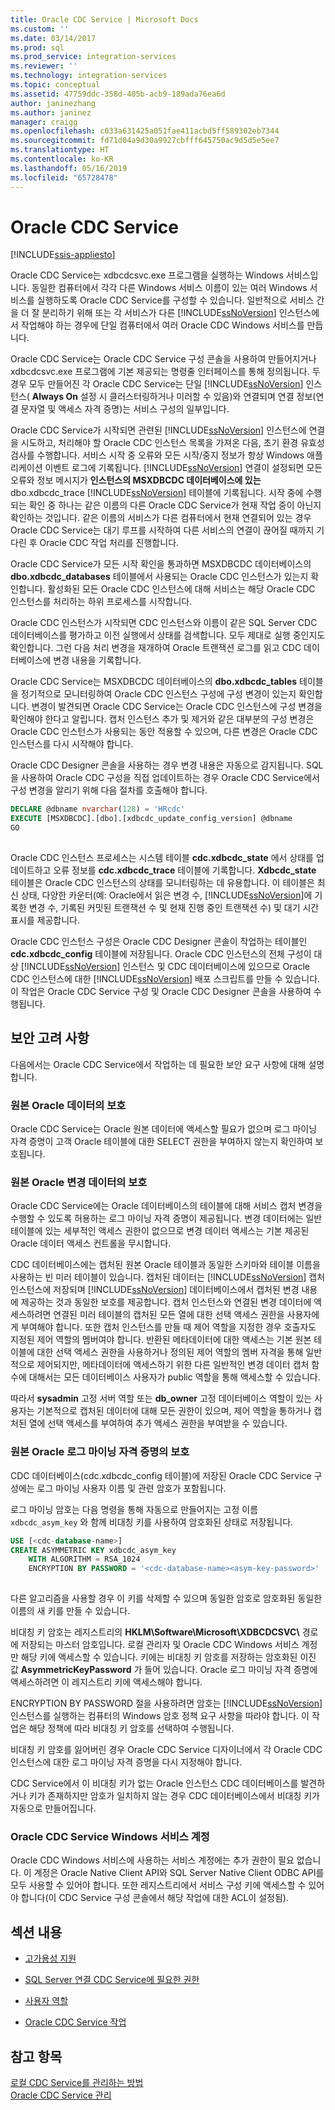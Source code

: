 ```yaml
---
title: Oracle CDC Service | Microsoft Docs
ms.custom: ''
ms.date: 03/14/2017
ms.prod: sql
ms.prod_service: integration-services
ms.reviewer: ''
ms.technology: integration-services
ms.topic: conceptual
ms.assetid: 47759ddc-358d-405b-acb9-189ada76ea6d
author: janinezhang
ms.author: janinez
manager: craigg
ms.openlocfilehash: c033a631425a051fae411acbd5ff589302eb7344
ms.sourcegitcommit: fd71d04a9d30a9927cbfff645750ac9d5d5e5ee7
ms.translationtype: HT
ms.contentlocale: ko-KR
ms.lasthandoff: 05/16/2019
ms.locfileid: "65728478"
---
```

# <a name="the-oracle-cdc-service"></a>Oracle CDC Service

[!INCLUDE[ssis-appliesto](../../includes/ssis-appliesto-ssvrpluslinux-asdb-asdw-xxx.md)]


  Oracle CDC Service는 xdbcdcsvc.exe 프로그램을 실행하는 Windows 서비스입니다. 동일한 컴퓨터에서 각각 다른 Windows 서비스 이름이 있는 여러 Windows 서비스를 실행하도록 Oracle CDC Service를 구성할 수 있습니다. 일반적으로 서비스 간을 더 잘 분리하기 위해 또는 각 서비스가 다른 [!INCLUDE[ssNoVersion](../../includes/ssnoversion-md.md)] 인스턴스에서 작업해야 하는 경우에 단일 컴퓨터에서 여러 Oracle CDC Windows 서비스를 만듭니다.  
  
 Oracle CDC Service는 Oracle CDC Service 구성 콘솔을 사용하여 만들어지거나 xdbcdcsvc.exe 프로그램에 기본 제공되는 명령줄 인터페이스를 통해 정의됩니다. 두 경우 모두 만들어진 각 Oracle CDC Service는 단일 [!INCLUDE[ssNoVersion](../../includes/ssnoversion-md.md)] 인스턴스( **Always On** 설정 시 클러스터링하거나 미러할 수 있음)와 연결되며 연결 정보(연결 문자열 및 액세스 자격 증명)는 서비스 구성의 일부입니다.  
  
 Oracle CDC Service가 시작되면 관련된 [!INCLUDE[ssNoVersion](../../includes/ssnoversion-md.md)] 인스턴스에 연결을 시도하고, 처리해야 할 Oracle CDC 인스턴스 목록을 가져온 다음, 초기 환경 유효성 검사를 수행합니다. 서비스 시작 중 오류와 모든 시작/중지 정보가 항상 Windows 애플리케이션 이벤트 로그에 기록됩니다. [!INCLUDE[ssNoVersion](../../includes/ssnoversion-md.md)] 연결이 설정되면 모든 오류와 정보 메시지가 **인스턴스의 MSXDBCDC 데이터베이스에 있는** dbo.xdbcdc_trace [!INCLUDE[ssNoVersion](../../includes/ssnoversion-md.md)] 테이블에 기록됩니다. 시작 중에 수행되는 확인 중 하나는 같은 이름의 다른 Oracle CDC Service가 현재 작업 중이 아닌지 확인하는 것입니다. 같은 이름의 서비스가 다른 컴퓨터에서 현재 연결되어 있는 경우 Oracle CDC Service는 대기 루프를 시작하여 다른 서비스의 연결이 끊어질 때까지 기다린 후 Oracle CDC 작업 처리를 진행합니다.  
  
 Oracle CDC Service가 모든 시작 확인을 통과하면 MSXDBCDC 데이터베이스의 **dbo.xdbcdc_databases** 테이블에서 사용되는 Oracle CDC 인스턴스가 있는지 확인합니다. 활성화된 모든 Oracle CDC 인스턴스에 대해 서비스는 해당 Oracle CDC 인스턴스를 처리하는 하위 프로세스를 시작합니다.  
  
 Oracle CDC 인스턴스가 시작되면 CDC 인스턴스와 이름이 같은 SQL Server CDC 데이터베이스를 평가하고 이전 실행에서 상태를 검색합니다. 모두 제대로 실행 중인지도 확인합니다. 그런 다음 처리 변경을 재개하여 Oracle 트랜잭션 로그를 읽고 CDC 데이터베이스에 변경 내용을 기록합니다.  
  
 Oracle CDC Service는 MSXDBCDC 데이터베이스의 **dbo.xdbcdc_tables** 테이블을 정기적으로 모니터링하여 Oracle CDC 인스턴스 구성에 구성 변경이 있는지 확인합니다. 변경이 발견되면 Oracle CDC Service는 Oracle CDC 인스턴스에 구성 변경을 확인해야 한다고 알립니다. 캡처 인스턴스 추가 및 제거와 같은 대부분의 구성 변경은 Oracle CDC 인스턴스가 사용되는 동안 적용할 수 있으며, 다른 변경은 Oracle CDC 인스턴스를 다시 시작해야 합니다.  
  
 Oracle CDC Designer 콘솔을 사용하는 경우 변경 내용은 자동으로 감지됩니다. SQL을 사용하여 Oracle CDC 구성을 직접 업데이트하는 경우 Oracle CDC Service에서 구성 변경을 알리기 위해 다음 절차를 호출해야 합니다.  
  
```sql
DECLARE @dbname nvarchar(128) = 'HRcdc'  
EXECUTE [MSXDBCDC].[dbo].[xdbcdc_update_config_version] @dbname  
GO  
  
```  
  
 Oracle CDC 인스턴스 프로세스는 시스템 테이블 **cdc.xdbcdc_state** 에서 상태를 업데이트하고 오류 정보를 **cdc.xdbcdc_trace** 테이블에 기록합니다. **Xdbcdc_state** 테이블은 Oracle CDC 인스턴스의 상태를 모니터링하는 데 유용합니다. 이 테이블은 최신 상태, 다양한 카운터(예: Oracle에서 읽은 변경 수, [!INCLUDE[ssNoVersion](../../includes/ssnoversion-md.md)]에 기록한 변경 수, 기록된 커밋된 트랜잭션 수 및 현재 진행 중인 트랜잭션 수) 및 대기 시간 표시를 제공합니다.  
  
 Oracle CDC 인스턴스 구성은 Oracle CDC Designer 콘솔이 작업하는 테이블인 **cdc.xdbcdc_config** 테이블에 저장됩니다. Oracle CDC 인스턴스의 전체 구성이 대상 [!INCLUDE[ssNoVersion](../../includes/ssnoversion-md.md)] 인스턴스 및 CDC 데이터베이스에 있으므로 Oracle CDC 인스턴스에 대한 [!INCLUDE[ssNoVersion](../../includes/ssnoversion-md.md)] 배포 스크립트를 만들 수 있습니다. 이 작업은 Oracle CDC Service 구성 및 Oracle CDC Designer 콘솔을 사용하여 수행됩니다.  
  
## <a name="security-considerations"></a>보안 고려 사항  
 다음에서는 Oracle CDC Service에서 작업하는 데 필요한 보안 요구 사항에 대해 설명합니다.  
  
### <a name="protection-of-source-oracle-data"></a>원본 Oracle 데이터의 보호  
 Oracle CDC Service는 Oracle 원본 데이터에 액세스할 필요가 없으며 로그 마이닝 자격 증명이 고객 Oracle 테이블에 대한 SELECT 권한을 부여하지 않는지 확인하여 보호됩니다.  
  
### <a name="protection-of-source-oracle-change-data"></a>원본 Oracle 변경 데이터의 보호  
 Oracle CDC Service에는 Oracle 데이터베이스의 테이블에 대해 서비스 캡처 변경을 수행할 수 있도록 허용하는 로그 마이닝 자격 증명이 제공됩니다. 변경 데이터에는 일반 테이블에 있는 세부적인 액세스 권한이 없으므로 변경 데이터 액세스는 기본 제공된 Oracle 데이터 액세스 컨트롤을 무시합니다.  
  
 CDC 데이터베이스에는 캡처된 원본 Oracle 테이블과 동일한 스키마와 테이블 이름을 사용하는 빈 미러 테이블이 있습니다. 캡처된 데이터는 [!INCLUDE[ssNoVersion](../../includes/ssnoversion-md.md)] 캡처 인스턴스에 저장되며 [!INCLUDE[ssNoVersion](../../includes/ssnoversion-md.md)] 데이터베이스에서 캡처된 변경 내용에 제공하는 것과 동일한 보호를 제공합니다. 캡처 인스턴스와 연결된 변경 데이터에 액세스하려면 연결된 미러 테이블의 캡처된 모든 열에 대한 선택 액세스 권한을 사용자에게 부여해야 합니다. 또한 캡처 인스턴스를 만들 때 제어 역할을 지정한 경우 호출자도 지정된 제어 역할의 멤버여야 합니다. 반환된 메타데이터에 대한 액세스는 기본 원본 테이블에 대한 선택 액세스 권한을 사용하거나 정의된 제어 역할의 멤버 자격을 통해 일반적으로 제어되지만, 메타데이터에 액세스하기 위한 다른 일반적인 변경 데이터 캡처 함수에 대해서는 모든 데이터베이스 사용자가 public 역할을 통해 액세스할 수 있습니다.  
  
 따라서 **sysadmin** 고정 서버 역할 또는 **db_owner** 고정 데이터베이스 역할이 있는 사용자는 기본적으로 캡처된 데이터에 대해 모든 권한이 있으며, 제어 역할을 통하거나 캡처된 열에 선택 액세스를 부여하여 추가 액세스 권한을 부여받을 수 있습니다.  
  
### <a name="protection-of-source-oracle-log-mining-credentials"></a>원본 Oracle 로그 마이닝 자격 증명의 보호  
 CDC 데이터베이스(cdc.xdbcdc_config 테이블)에 저장된 Oracle CDC Service 구성에는 로그 마이닝 사용자 이름 및 관련 암호가 포함됩니다.  
  
 로그 마이닝 암호는 다음 명령을 통해 자동으로 만들어지는 고정 이름 `xdbcdc_asym_key` 와 함께 비대칭 키를 사용하여 암호화된 상태로 저장됩니다.  
  
```sql
USE [<cdc-database-name>]  
CREATE ASYMMETRIC KEY xdbcdc_asym_key  
    WITH ALGORITHM = RSA_1024  
    ENCRYPTION BY PASSWORD = '<cdc-database-name><asym-key-password>'  
  
```  
  
 다른 알고리즘을 사용할 경우 이 키를 삭제할 수 있으며 동일한 암호로 암호화된 동일한 이름의 새 키를 만들 수 있습니다.  
  
 비대칭 키 암호는 레지스트리의 **HKLM\Software\Microsoft\XDBCDCSVC\\<service-name>** 경로에 저장되는 마스터 암호입니다. 로컬 관리자 및 Oracle CDC Windows 서비스 계정만 해당 키에 액세스할 수 있습니다. 키에는 비대칭 키 암호를 저장하는 암호화된 이진 값 **AsymmetricKeyPassword** 가 들어 있습니다. Oracle 로그 마이닝 자격 증명에 액세스하려면 이 레지스트리 키에 액세스해야 합니다.  
  
 ENCRYPTION BY PASSWORD 절을 사용하려면 암호는 [!INCLUDE[ssNoVersion](../../includes/ssnoversion-md.md)] 인스턴스를 실행하는 컴퓨터의 Windows 암호 정책 요구 사항을 따라야 합니다. 이 작업은 해당 정책에 따라 비대칭 키 암호를 선택하여 수행됩니다.  
  
 비대칭 키 암호를 잃어버린 경우 Oracle CDC Service 디자이너에서 각 Oracle CDC 인스턴스에 대한 로그 마이닝 자격 증명을 다시 지정해야 합니다.  
  
 CDC Service에서 이 비대칭 키가 없는 Oracle 인스턴스 CDC 데이터베이스를 발견하거나 키가 존재하지만 암호가 일치하지 않는 경우 CDC 데이터베이스에서 비대칭 키가 자동으로 만들어집니다.  
  
### <a name="oracle-cdc-service-windows-service-account"></a>Oracle CDC Service Windows 서비스 계정  
 Oracle CDC Windows 서비스에 사용하는 서비스 계정에는 추가 권한이 필요 없습니다. 이 계정은 Oracle Native Client API와 SQL Server Native Client ODBC API를 모두 사용할 수 있어야 합니다. 또한 레지스트리에서 서비스 구성 키에 액세스할 수 있어야 합니다(이 CDC Service 구성 콘솔에서 해당 작업에 대한 ACL이 설정됨).  
  
## <a name="in-this-section"></a>섹션 내용  
  
-   [고가용성 지원](../../integration-services/change-data-capture/high-availability-support.md)  
  
-   [SQL Server 연결 CDC Service에 필요한 권한](../../integration-services/change-data-capture/sql-server-connection-required-permissions-for-the-cdc-service.md)  
  
-   [사용자 역할](../../integration-services/change-data-capture/user-roles.md)  
  
-   [Oracle CDC Service 작업](../../integration-services/change-data-capture/working-with-the-oracle-cdc-service.md)  
  
## <a name="see-also"></a>참고 항목  
 [로컬 CDC Service를 관리하는 방법](../../integration-services/change-data-capture/how-to-manage-a-local-cdc-service.md)   
 [Oracle CDC Service 관리](../../integration-services/change-data-capture/manage-an-oracle-cdc-service.md)  
  
  
